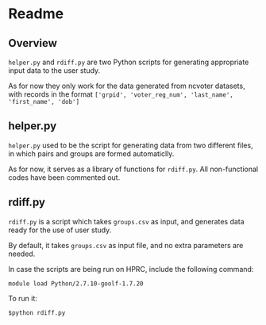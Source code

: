 # Readme

## Overview

`helper.py` and `rdiff.py` are two Python scripts for generating appropriate input data to the user study.

As for now they only work for the data generated from ncvoter datasets, with records in the format
```['grpid', 'voter_reg_num', 'last_name', 'first_name', 'dob']```

## helper.py

`helper.py` used to be the script for generating data from two different files, in which pairs and groups are formed automaticlly.

As for now, it serves as a library of functions for `rdiff.py`. All non-functional codes have been commented out.

## rdiff.py

`rdiff.py` is a script which takes `groups.csv` as input, and generates data ready for the use of user study.

By default, it takes `groups.csv` as input file, and no extra parameters are needed.

In case the scripts are being run on HPRC, include the following command:
```
module load Python/2.7.10-goolf-1.7.20
```

To run it:
```
$python rdiff.py
```


